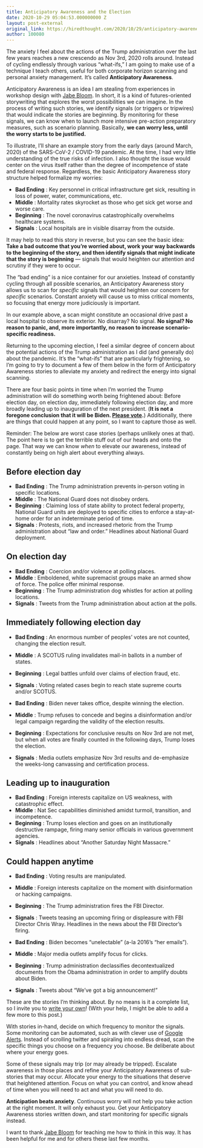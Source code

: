 ```yaml
---
title: Anticipatory Awareness and the Election
date: 2020-10-29 05:04:53.000000000 Z
layout: post-external
original_link: https://hiredthought.com/2020/10/29/anticipatory-awareness-and-the-election/
author: 100080
---
```


The anxiety I feel about the actions of the Trump administration over the last few years reaches a new crescendo as Nov 3rd, 2020 rolls around. Instead of cycling endlessly through various “what-ifs,” I am going to make use of a technique I teach others, useful for both corporate horizon scanning and personal anxiety management. It’s called **Anticipatory Awareness**.

Anticipatory Awareness is an idea I am stealing from experiences in workshop design with [Jabe Bloom](https://twitter.com/cyetain). In short, it is a kind of futures-oriented storywriting that explores the worst possibilities we can imagine. In the process of writing such stories, we identify signals (or triggers or tripwires) that would indicate the stories are beginning. By monitoring for these signals, we can know when to launch more intensive pre-action preparatory measures, such as scenario planning. Basically, **we can worry less, until the worry starts to be justified.**

To illustrate, I’ll share an example story from the early days (around March, 2020) of the SARS-CoV-2 / COVID-19 pandemic. At the time, I had very little understanding of the true risks of infection. I also thought the issue would center on the virus itself rather than the degree of incompetence of state and federal response. Regardless, the basic Anticipatory Awareness story structure helped formalize my worries:

- **Bad Ending** : Key personnel in critical infrastructure get sick, resulting in loss of power, water, communications, etc.
- **Middle** : Mortality rates skyrocket as those who get sick get worse and worse care.
- **Beginning** : The novel coronavirus catastrophically overwhelms healthcare systems.
- **Signals** : Local hospitals are in visible disarray from the outside.

It may help to read this story in reverse, but you can see the basic idea: **Take a bad outcome that you’re worried about, work your way backwards to the beginning of the story, and then identify signals that might indicate that the story is beginning** — signals that would heighten our attention and scrutiny if they were to occur.

The “bad ending” is a nice container for our anxieties. Instead of constantly cycling through all possible scenarios, an Anticipatory Awareness story allows us to scan for _specific_ signals that would heighten our concern for _specific_ scenarios. Constant anxiety will cause us to miss critical moments, so focusing that energy more judiciously is important.

In our example above, a scan might constitute an occasional drive past a local hospital to observe its exterior. No disarray? No signal. **No signal? No reason to panic, and, more importantly, no reason to increase scenario-specific readiness.**

Returning to the upcoming election, I feel a similar degree of concern about the potential actions of the Trump administration as I did (and generally do) about the pandemic. It’s the “what-ifs” that are particularly frightening, so I’m going to try to document a few of them below in the form of Anticipatory Awareness stories to alleviate my anxiety and redirect the energy into signal scanning.

There are four basic points in time when I’m worried the Trump administration will do something worth being frightened about: Before election day, on election day, immediately following election day, and more broadly leading up to inauguration of the next president. (**It is not a foregone conclusion that it will be Biden. [Please vote](https://www.vote.org/).**) Additionally, there are things that could happen at any point, so I want to capture those as well.

Reminder: The below are worst case stories (perhaps unlikely ones at that). The point here is to get the terrible stuff out of our heads and onto the page. That way we can know _when_ to elevate our awareness, instead of constantly being on high alert about everything always.

## Before election day

- **Bad Ending** : The Trump administration prevents in-person voting in specific locations.
- **Middle** : The National Guard does not disobey orders.
- **Beginning** : Claiming loss of state ability to protect federal property, National Guard units are deployed to specific cities to enforce a stay-at-home order for an indeterminate period of time.
- **Signals** : Protests, riots, and increased rhetoric from the Trump administration about “law and order.” Headlines about National Guard deployment.

## On election day

- **Bad Ending** : Coercion and/or violence at polling places.
- **Middle** : Emboldened, white supremacist groups make an armed show of force. The police offer minimal response.
- **Beginning** : The Trump administration dog whistles for action at polling locations.
- **Signals** : Tweets from the Trump administration about action at the polls. 

## Immediately following election day

- **Bad Ending** : An enormous number of peoples’ votes are not counted, changing the election result.
- **Middle** : A SCOTUS ruling invalidates mail-in ballots in a number of states.
- **Beginning** : Legal battles unfold over claims of election fraud, etc.
- **Signals** : Voting related cases begin to reach state supreme courts and/or SCOTUS.

- **Bad Ending** : Biden never takes office, despite winning the election.
- **Middle** : Trump refuses to concede and begins a disinformation and/or legal campaign regarding the validity of the election results.
- **Beginning** : Expectations for conclusive results on Nov 3rd are not met, but when all votes are finally counted in the following days, Trump loses the election.
- **Signals** : Media outlets emphasize Nov 3rd results and de-emphasize the weeks-long canvassing and certification process.

## Leading up to inauguration

- **Bad Ending** : Foreign interests capitalize on US weakness, with catastrophic effect.
- **Middle** : Nat Sec capabilities diminished amidst turmoil, transition, and incompetence.
- **Beginning** : Trump loses election and goes on an institutionally destructive rampage, firing many senior officials in various government agencies.
- **Signals** : Headlines about “Another Saturday Night Massacre.”

## Could happen anytime

- **Bad Ending** : Voting results are manipulated.
- **Middle** : Foreign interests capitalize on the moment with disinformation or hacking campaigns.
- **Beginning** : The Trump administration fires the FBI Director.
- **Signals** : Tweets teasing an upcoming firing or displeasure with FBI Director Chris Wray. Headlines in the news about the FBI Director’s firing.

- **Bad Ending** : Biden becomes “unelectable” (a-la 2016’s “her emails”).
- **Middle** : Major media outlets amplify focus for clicks.
- **Beginning** : Trump administration declassifies decontextualized documents from the Obama administration in order to amplify doubts about Biden.
- **Signals** : Tweets about “We’ve got a big announcement!”

These are the stories I’m thinking about. By no means is it a complete list, so I invite you to [write your own](https://twitter.com/intent/tweet?text=An%20%23AnticipatoryAwareness%20Story%0A%0ABad%20Ending%3A%20%0A%0AMiddle%3A%20%0A%0ABeginning%3A%20%0A%0ASignals%3A%20%0A%0Ahttps%3A%2F%2Fhiredthought.com%2F2020%2F10%2F29%2Fanticipatory-awareness-and-the-election%2F%20%40hiredthought)! (With your help, I might be able to add a few more to this post.)

With stories in-hand, decide on which frequency to monitor the signals. Some monitoring can be automated, such as with clever use of [Google Alerts](https://www.google.com/alerts).  Instead of scrolling twitter and spiraling into endless dread, scan the specific things you choose on a frequency you choose. Be deliberate about where your energy goes.

Some of these signals may trip (or may already be tripped). Escalate awareness in those places and refine your Anticipatory Awareness of sub-stories that may occur. Allocate your energy to the situations that deserve that heightened attention. Focus on what you can control, and know ahead of time when you will need to act and what you will need to do.

**Anticipation beats anxiety**. Continuous worry will not help you take action at the right moment. It will only exhaust you. Get your Anticipatory Awareness stories written down, and start monitoring for specific signals instead.

I want to thank [Jabe Bloom](https://twitter.com/cyetain) for teaching me how to think in this way. It has been helpful for me and for others these last few months.

